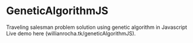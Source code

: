 # GeneticAlgorithmJS
Traveling salesman problem solution using genetic algorithm in Javascript
Live demo here (willianrocha.tk/geneticAlgorithmJS).
